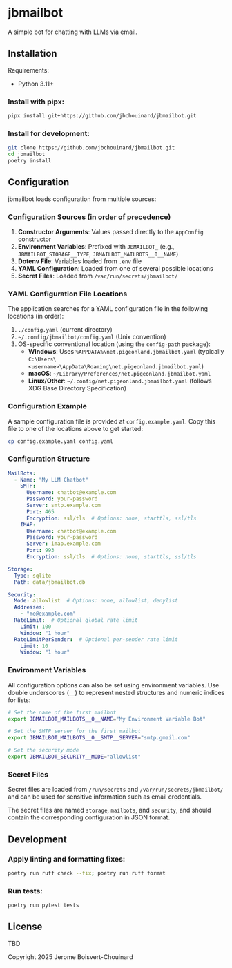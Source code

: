 # jbmailbot

A simple bot for chatting with LLMs via email.

## Installation

Requirements:
- Python 3.11+

### Install with pipx:

```bash
pipx install git+https://github.com/jbchouinard/jbmailbot.git
```

### Install for development:

```bash
git clone https://github.com/jbchouinard/jbmailbot.git
cd jbmailbot
poetry install
```

## Configuration

jbmailbot loads configuration from multiple sources:

### Configuration Sources (in order of precedence)

1. **Constructor Arguments**: Values passed directly to the `AppConfig` constructor
2. **Environment Variables**: Prefixed with `JBMAILBOT_` (e.g., `JBMAILBOT_STORAGE__TYPE`, `JBMAILBOT_MAILBOTS__0__NAME`)
3. **Dotenv File**: Variables loaded from `.env` file
4. **YAML Configuration**: Loaded from one of several possible locations
5. **Secret Files**: Loaded from `/var/run/secrets/jbmailbot/`

### YAML Configuration File Locations

The application searches for a YAML configuration file in the following locations (in order):

1. `./config.yaml` (current directory)
2. `~/.config/jbmailbot/config.yaml` (Unix convention)
3. OS-specific conventional location (using the `config-path` package):
   - **Windows**: Uses `%APPDATA%\net.pigeonland.jbmailbot.yaml` (typically `C:\Users\<username>\AppData\Roaming\net.pigeonland.jbmailbot.yaml`)
   - **macOS**: `~/Library/Preferences/net.pigeonland.jbmailbot.yaml`
   - **Linux/Other**: `~/.config/net.pigeonland.jbmailbot.yaml` (follows XDG Base Directory Specification)

### Configuration Example

A sample configuration file is provided at `config.example.yaml`. Copy this file to one of the locations above to get started:

```bash
cp config.example.yaml config.yaml
```

### Configuration Structure

```yaml
MailBots:
  - Name: "My LLM Chatbot"
    SMTP:
      Username: chatbot@example.com
      Password: your-password
      Server: smtp.example.com
      Port: 465
      Encryption: ssl/tls  # Options: none, starttls, ssl/tls
    IMAP:
      Username: chatbot@example.com
      Password: your-password
      Server: imap.example.com
      Port: 993
      Encryption: ssl/tls  # Options: none, starttls, ssl/tls

Storage:
  Type: sqlite
  Path: data/jbmailbot.db

Security:
  Mode: allowlist  # Options: none, allowlist, denylist
  Addresses:
    - "me@example.com"
  RateLimit:  # Optional global rate limit
    Limit: 100
    Window: "1 hour"
  RateLimitPerSender:  # Optional per-sender rate limit
    Limit: 10
    Window: "1 hour"
```

### Environment Variables

All configuration options can also be set using environment variables. Use double underscores (`__`) to represent nested structures and numeric indices for lists:

```bash
# Set the name of the first mailbot
export JBMAILBOT_MAILBOTS__0__NAME="My Environment Variable Bot"

# Set the SMTP server for the first mailbot
export JBMAILBOT_MAILBOTS__0__SMTP__SERVER="smtp.gmail.com"

# Set the security mode
export JBMAILBOT_SECURITY__MODE="allowlist"
```

### Secret Files

Secret files are loaded from `/run/secrets` and `/var/run/secrets/jbmailbot/` and can be used for
sensitive information such as email credentials.

The secret files are named `storage`, `mailbots`, and `security`, and should contain
the corresponding configuration in JSON format.

## Development

### Apply linting and formatting fixes:

```bash
poetry run ruff check --fix; poetry run ruff format
```

### Run tests:

```bash
poetry run pytest tests
```

## License

TBD

Copyright 2025 Jerome Boisvert-Chouinard
